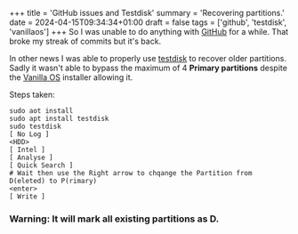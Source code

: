 +++
title = 'GitHub issues and Testdisk'
summary = 'Recovering partitions.'
date = 2024-04-15T09:34:34+01:00
draft = false
tags = ['github', 'testdisk', 'vanillaos']
+++
So I was unable to do anything with [GitHub](https://github.com/) for a while. That broke my streak of commits but it's back.

In other news I was able to properly use [testdisk](https://html.duckduckgo.com/html?q=twstdiskk) to recover older partitions. Sadly it wasn't able to bypass the maximum of 4 **Primary partitions** despite the [Vanilla OS](https://vanillaos.org/) installer allowing it.

Steps taken:
```
sudo aot install
sudo apt install testdisk
sudo testdisk
[ No Log ]
<HDD>
[ Intel ]
[ Analyse ]
[ Quick Search ]
# Wait then use the Right arrow to chqange the Partition from D(eleted) to P(rimary)
<enter>
[ Write ]
```

### Warning: It will mark all existing partitions as **D**.
